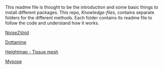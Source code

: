 This readme file is thought to be the introduction and some basic things to install different packages. This repo, *Knowledge-files*, contains separate folders for the different methods. Each folder contains its readme file to follow the code and understand how it works.

[Noise2Void](./noise2Void/README.md)

[Dottamine](./dottamine/README.md)

[Heightmap - Tissue mesh](./heightmap/README.md)

[Mypose](./mypose/README.md)







<!-- # Environments

To create a new python environment with the desired version:
```{bash}
> py -3.11 -m venv venv_tf
> .\ venv_tf\Scripts\activate
```
Just deactivate the environment typing:
```
> deactivate
```
In order to make git ignore the virtual environments, you must create them with the same name as in ```.gitignore``` file or add the environment name in the file.

To install all the requirements.txt file, you may just type:
```
> pip install -r requirements.txt
```
Do it inside the desired venv


# Tensorflow (easy)

Tensorflow is a python package that sometimes has incompatibilities with other packages. I recomend creating a new environment and installing tensorflow inside. In this same package you can install n2v.

You can just install tensorflow (check which version of tf works with n2v!)
```
> pip install tensorflow==2.13.

```
This way, tensorflow will work using CPU:
```
> python -c "import tensorflow as tf; print(tf.reduce_sum(tf.random.normal([1000, 1000])))"
```
And this way, using GPU:
```
>  python -c "import tensorflow as tf; print(tf.config.list_physical_devices('GPU'))"
```
The default tensorflow does not allow to use GPU independently, so, instead install a previous version if the case.

# Problems I had with github.

The first time I initialized github on the microscopy computer, it automatically created a branch called master. The main branch of the repository is called ```main```.

In the case you want to switch among branches you can do ```$ git checkout main```.

# Github things

To get the lastest version of the documents in the repository:
```
> git pull
```

To upload your files to the repository:
```
> git add .
> git commit -m "Message that will appear in the git repository"
> git push
```
In the ```> git add .``` command, you can just substitute the ```.``` for a filename to just add this file to git.

# Napari

To use napari, just import it, load an image using skimage and initializate the viewer:
```
import napari
import skimage as sk
im = sk.io.imread('Image dir')
viewer = napari.Viewer()
viewer.add_image(im)
```
If it does not work, you can install conda and then create an environment where you install [napari](https://napari.org/stable/tutorials/fundamentals/installation).

# N2V for a given dome

The file called ```denoiseDome.py``` (there is a jupyter notebook version of it [not in main]) denoises a dome using a 2d plane denoise model. To make it work, just change the directories. It is kind of slow. For every 2D plane it takes around 1 or 2 seconds, so multiply the number of Z layers per frames and this is the time it will take.
```{py}
dome_path =      './domes/Nice Domes' # Fill with the path of the dome
name_of_dome =   '21.tif'             # Fill with the name of the dome
save_dome_path = './domes/domes_n2v/' # Fill with the path to save the dome
name_save_dome = '21_denoised.tif'    # Write the name of the file to save
```
Also, once you have wwritten the directories, you have to write which 3D frame you want to denoise. If you want to denoise 4D data, just write ```-1```:
```
frame = -1 # Write the frame number (-1) for evety timepoint
```

Be careful with the path of the model. You may need to change it if you move the ```denoiseDome.py``` file. We can train another model using different images of several domes and timepoints in order to make it more adaptable to a given case.

# Cellpose for napari

After installing cellpose for napari (in requirements_pynapari), or ```pip install cellpose-napari```, initializate a napari View. Then go to pluggins, and select ```cellpose (cellpose-napari)```. 
- If it does not appear, close napari and open it again. You can also check if it is installed in Plugins > Install/Uninstall plugins.
- Once you have it and you select it, a panel will appear on the right of the napari viewer. You have to select the image layer you want to segment, and the model. 
- Check process stack as 3D and also, if you want to try several parameters, you may want to uncheck the clear previous results box.
- Then just press run segmentation. It will take around 10 to 15 minutes to process a ~130 image stack.

The problem with cellpose (as all segmentation algorithms) remains in the quality of the image we have. The higher the quality, the better the results. -->